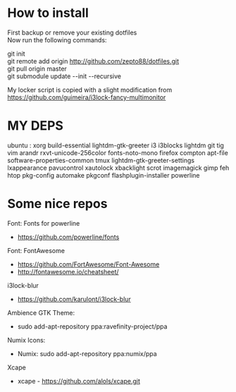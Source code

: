 # How to install
First backup or remove your existing dotfiles<br />
Now run the following commands:<br />

git init<br />
git remote add origin http://github.com/zepto88/dotfiles.git<br />
git pull origin master<br />
git submodule update --init --recursive

My locker script is copied with a slight modification from https://github.com/guimeira/i3lock-fancy-multimonitor<br />

# MY DEPS
ubuntu : xorg build-essential lightdm-gtk-greeter i3 i3blocks lightdm git tig vim arandr rxvt-unicode-256color fonts-noto-mono firefox compton apt-file software-properties-common tmux lightdm-gtk-greeter-settings lxappearance pavucontrol xautolock xbacklight scrot imagemagick gimp feh htop pkg-config automake pkgconf flashplugin-installer powerline

# Some nice repos
Font: Fonts for powerline<br />
 - https://github.com/powerline/fonts<br />

Font: FontAwesome<br />
 - https://github.com/FortAwesome/Font-Awesome<br />
 - http://fontawesome.io/cheatsheet/<br />

i3lock-blur<br /> 
 - https://github.com/karulont/i3lock-blur<br />

Ambience GTK Theme:<br />
 - sudo add-apt-repository ppa:ravefinity-project/ppa<br />

Numix Icons:<br />
 - Numix: sudo add-apt-repository ppa:numix/ppa<br />

Xcape <br />
 - xcape - https://github.com/alols/xcape.git
